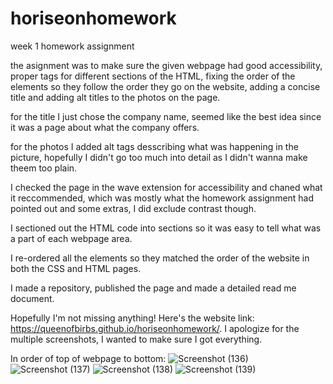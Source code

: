 # horiseonhomework
week 1 homework assignment

the asignment was to make sure the given webpage had good accessibility, proper tags for different sections of the HTML, fixing the order of the elements so they follow the order they go on the website, adding a concise title and adding alt titles to the photos on the page.

for the title I just chose the company name, seemed like the best idea since it was a page about what the company offers.

for the photos I added alt tags desscribing what was happening in the picture, hopefully I didn't go too much into detail as I didn't wanna make theem too plain.

I checked the page in the wave extension for accessibility and chaned what it reccommended, which was mostly what the homework assignment had pointed out and some extras, I did exclude contrast though.

I sectioned out the HTML code into sections so it was easy to tell what was a part of each webpage area.

I re-ordered all the elements so they matched the order of the website in both the CSS and HTML pages.

I made a repository, published the page and made a detailed read me document.

Hopefully I'm not missing anything! Here's the website link: https://queenofbirbs.github.io/horiseonhomework/. I apologize for the multiple screenshots, I wanted to make sure I got everything.

In order of top of webpage to bottom:
![Screenshot (136)](https://user-images.githubusercontent.com/99460203/160017616-39d38d39-1e81-4158-b507-9576fb99b091.png)
![Screenshot (137)](https://user-images.githubusercontent.com/99460203/160017649-8d9a2a74-c551-4a7f-ae7d-7e447704f30a.png)
![Screenshot (138)](https://user-images.githubusercontent.com/99460203/160017679-052b85ec-4a03-4f10-b200-bab35e40450d.png)
![Screenshot (139)](https://user-images.githubusercontent.com/99460203/160017708-f67872f2-59d0-45e7-af46-5055b8993d46.png)
